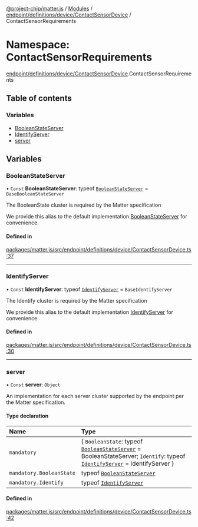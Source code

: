 [@project-chip/matter.js](../README.md) / [Modules](../modules.md) / [endpoint/definitions/device/ContactSensorDevice](endpoint_definitions_device_ContactSensorDevice.md) / ContactSensorRequirements

# Namespace: ContactSensorRequirements

[endpoint/definitions/device/ContactSensorDevice](endpoint_definitions_device_ContactSensorDevice.md).ContactSensorRequirements

## Table of contents

### Variables

- [BooleanStateServer](endpoint_definitions_device_ContactSensorDevice.ContactSensorRequirements.md#booleanstateserver)
- [IdentifyServer](endpoint_definitions_device_ContactSensorDevice.ContactSensorRequirements.md#identifyserver)
- [server](endpoint_definitions_device_ContactSensorDevice.ContactSensorRequirements.md#server)

## Variables

### BooleanStateServer

• `Const` **BooleanStateServer**: typeof [`BooleanStateServer`](../classes/behavior_definitions_boolean_state_export.BooleanStateServer.md) = `BaseBooleanStateServer`

The BooleanState cluster is required by the Matter specification

We provide this alias to the default implementation [BooleanStateServer](endpoint_definitions_device_ContactSensorDevice.ContactSensorRequirements.md#booleanstateserver) for convenience.

#### Defined in

[packages/matter.js/src/endpoint/definitions/device/ContactSensorDevice.ts:37](https://github.com/project-chip/matter.js/blob/6d3b6a5d957d88a9231d6ecab4bb41f8133112be/packages/matter.js/src/endpoint/definitions/device/ContactSensorDevice.ts#L37)

___

### IdentifyServer

• `Const` **IdentifyServer**: typeof [`IdentifyServer`](behavior_definitions_identify_export.IdentifyServer.md) = `BaseIdentifyServer`

The Identify cluster is required by the Matter specification

We provide this alias to the default implementation [IdentifyServer](endpoint_definitions_device_ContactSensorDevice.ContactSensorRequirements.md#identifyserver) for convenience.

#### Defined in

[packages/matter.js/src/endpoint/definitions/device/ContactSensorDevice.ts:30](https://github.com/project-chip/matter.js/blob/6d3b6a5d957d88a9231d6ecab4bb41f8133112be/packages/matter.js/src/endpoint/definitions/device/ContactSensorDevice.ts#L30)

___

### server

• `Const` **server**: `Object`

An implementation for each server cluster supported by the endpoint per the Matter specification.

#### Type declaration

| Name | Type |
| :------ | :------ |
| `mandatory` | \{ `BooleanState`: typeof [`BooleanStateServer`](../classes/behavior_definitions_boolean_state_export.BooleanStateServer.md) = BooleanStateServer; `Identify`: typeof [`IdentifyServer`](behavior_definitions_identify_export.IdentifyServer.md) = IdentifyServer } |
| `mandatory.BooleanState` | typeof [`BooleanStateServer`](../classes/behavior_definitions_boolean_state_export.BooleanStateServer.md) |
| `mandatory.Identify` | typeof [`IdentifyServer`](behavior_definitions_identify_export.IdentifyServer.md) |

#### Defined in

[packages/matter.js/src/endpoint/definitions/device/ContactSensorDevice.ts:42](https://github.com/project-chip/matter.js/blob/6d3b6a5d957d88a9231d6ecab4bb41f8133112be/packages/matter.js/src/endpoint/definitions/device/ContactSensorDevice.ts#L42)

